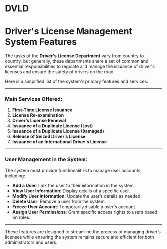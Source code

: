 # DVLD

# Driver's License Management System Features

The tasks of the **Driver's License Department** vary from country to country, but generally, these departments share a set of common and essential responsibilities to regulate and manage the issuance of driver's licenses and ensure the safety of drivers on the road.

Here is a simplified list of the system's primary features and services:

---

### Main Services Offered:

1. **First-Time License Issuance**
2. **License Re-examination**
3. **Driver’s License Renewal**
4. **Issuance of a Duplicate License (Lost)**
5. **Issuance of a Duplicate License (Damaged)**
6. **Release of Seized Driver’s License**
7. **Issuance of an International Driver's License**

---

### User Management in the System:
The system must provide functionalities to manage user accounts, including:

- **Add a User**: Link the user to their information in the system.
- **View User Information**: Display details of a specific user.
- **Modify User Information**: Update the user’s details as needed.
- **Delete User**: Remove a user from the system.
- **Freeze User Account**: Temporarily disable a user's account.
- **Assign User Permissions**: Grant specific access rights to users based on roles.

---

These features are designed to streamline the process of managing driver’s licenses while ensuring the system remains secure and efficient for both administrators and users.



